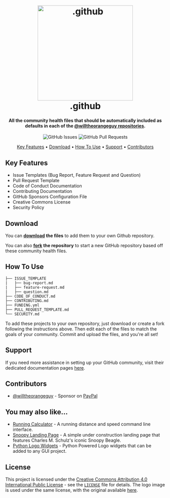 <!-- Logo -->
<h1 align="center">
  <img src="https://upload.wikimedia.org/wikipedia/commons/f/f8/01_Icon-Community%402x.png" width="300px" height="300px" alt=".github">
  <br>
  .github
  <br>
</h1>

<!-- Copy -->
<h4 align="center">All the community health files that should be automatically included as defaults in each of the <a href="https://github.com/willtheorangeguy?tab=repositories">@willtheorangeguy repositories</a>.</h4>

<!-- Badges -->
<div align="center">
  <!-- Issues -->
  <img alt="GitHub Issues" src="https://img.shields.io/github/issues/willtheorangeguy/.github">
  <!-- Pull Requests -->
  <img alt="GitHub Pull Requests" src="https://img.shields.io/github/issues-pr/willtheorangeguy/.github">
</div>

<!-- Navigation -->
<p align="center">
  <a href="#key-features">Key Features</a> •
  <a href="#download">Download</a> •
  <a href="#how-to-use">How To Use</a> •
  <a href="#support">Support</a> •
  <a href="#contributors">Contributors</a>
</p>

## Key Features

* Issue Templates (Bug Report, Feature Request and Question)
* Pull Request Template
* Code of Conduct Documentation
* Contributing Documentation
* GitHub Sponsors Configuration File
* Creative Commons License
* Security Policy

## Download

You can **[download](https://github.com/willtheorangeguy/.github/archive/refs/heads/main.zip) the files** to add them to your own Github repository.

You can also **[fork](https://github.com/willtheorangeguy/.github/fork) the repository** to start a new GitHub repository based off these community health files.

## How To Use

```text
├── ISSUE_TEMPLATE
|   ├── bug-report.md
|   ├── feature-request.md
|   ├── question.md
├── CODE_OF_CONDUCT.md
├── CONTRIBUTING.md
├── FUNDING.yml
├── PULL_REQUEST_TEMPLATE.md
└── SECURITY.md
```

To add these projects to your own repository, just download or create a fork following the instructions above. Then edit each of the files to match the goals of your community. Commit and upload the files, and you're all set!

## Support

If you need more assistance in setting up your GitHub community, visit their dedicated documentation pages [here](https://docs.github.com/en/communities).

## Contributors

* [@willtheorangeguy](https://github.com/willtheorangeguy) - Sponsor on [PayPal](https://paypal.me/wvdg44?country.x=CA&locale.x=en_US)

## You may also like...

* [Running Calculator](https://github.com/willtheorangeguy/Running-Calculator) - A running distance and speed command line interface.
* [Snoopy Landing Page](https://github.com/willtheorangeguy/Snoopy-Landing-Page) - A simple under construction landing page that features Charles M. Schulz's iconic Snoopy Beagle.
* [Python Logo Widgets](https://github.com/willtheorangeguy/Python-Logo-Widgets) - Python Powered Logo widgets that can be added to any GUI project.

## License

This project is licensed under the [Creative Commons Attribution 4.0 International Public License](https://creativecommons.org/licenses/by/4.0/) - see the [`LICENSE`](LICENSE.md) file for details. The logo image is used under the same license, with the original available [here](https://commons.wikimedia.org/wiki/File:01_Icon-Community@2x.png).
